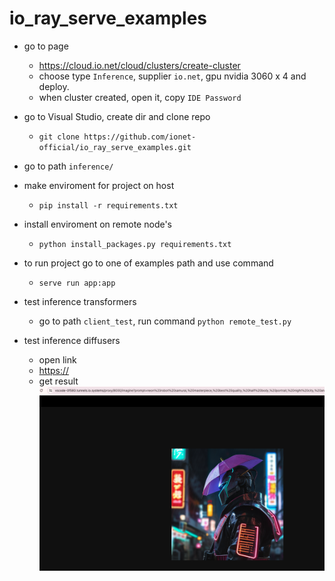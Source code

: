 # io_ray_serve_examples

- go to page 
    * https://cloud.io.net/cloud/clusters/create-cluster
    - choose type `Inference`, supplier `io.net`, gpu nvidia 3060 x 4 and deploy.
    - when cluster created, open it, copy `IDE Password`

- go to Visual Studio, create dir and clone repo
    * `git clone https://github.com/ionet-official/io_ray_serve_examples.git`

- go to path `inference/`

- make enviroment for project on host
    * `pip install -r requirements.txt`

- install enviroment on remote node's
    * `python install_packages.py requirements.txt`

- to run project go to one of examples path and use command
    * `serve run app:app`

- test inference transformers
    * go to path `client_test`, run command `python remote_test.py` 
- test inference diffusers
    - open link
    * [https://](https://vscode-{cl_id}.tunnels.io.systems/proxy/8000/imagine?prompt={your_text})
    - get result 
    ![alt text](<2024-07-15 at 19.00.04.png>)